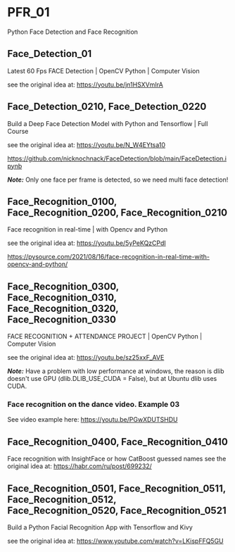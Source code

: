 # PFR_01
Python Face Detection and Face Recognition

## Face_Detection_01
Latest 60 Fps FACE Detection | OpenCV Python | Computer Vision

see the original idea at:  https://youtu.be/jn1HSXVmIrA

## Face_Detection_0210, Face_Detection_0220 
Build a Deep Face Detection Model with Python and Tensorflow | Full Course

see the original idea at:  https://youtu.be/N_W4EYtsa10

https://github.com/nicknochnack/FaceDetection/blob/main/FaceDetection.ipynb

**_Note:_** Only one face per frame is detected, so we need multi face detection!

## Face_Recognition_0100, Face_Recognition_0200, Face_Recognition_0210

Face recognition in real-time | with Opencv and Python

see the original idea at:  https://youtu.be/5yPeKQzCPdI

https://pysource.com/2021/08/16/face-recognition-in-real-time-with-opencv-and-python/

## Face_Recognition_0300, Face_Recognition_0310, Face_Recognition_0320, Face_Recognition_0330
FACE RECOGNITION + ATTENDANCE PROJECT | OpenCV Python | Computer Vision

see the original idea at:  https://youtu.be/sz25xxF_AVE

**_Note:_** Have a problem with low performance at windows, the reason is dlib doesn't use GPU (dlib.DLIB_USE_CUDA = False),
but at Ubuntu dlib uses CUDA.

### Face recognition on the dance video. Example 03
See video example here: https://youtu.be/PGwXDUTSHDU

## Face_Recognition_0400, Face_Recognition_0410
Face recognition with InsightFace or how CatBoost guessed names
see the original idea at: https://habr.com/ru/post/699232/

## Face_Recognition_0501, Face_Recognition_0511, Face_Recognition_0512, Face_Recognition_0520, Face_Recognition_0521

Build a Python Facial Recognition App with Tensorflow and Kivy

see the original idea at: https://www.youtube.com/watch?v=LKispFFQ5GU


